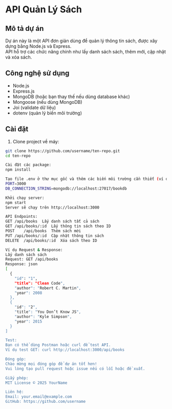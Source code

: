 # API Quản Lý Sách

## Mô tả dự án
Dự án này là một API đơn giản dùng để quản lý thông tin sách, được xây dựng bằng Node.js và Express.  
API hỗ trợ các chức năng chính như lấy danh sách sách, thêm mới, cập nhật và xóa sách.

## Công nghệ sử dụng
- Node.js
- Express.js
- MongoDB (hoặc bạn thay thế nếu dùng database khác)
- Mongoose (nếu dùng MongoDB)
- Joi (validate dữ liệu)
- dotenv (quản lý biến môi trường)

## Cài đặt
1. Clone project về máy:

```bash
git clone https://github.com/username/ten-repo.git
cd ten-repo

Cài đặt các package:
npm install

Tạo file .env ở thư mục gốc và thêm các biến môi trường cần thiết (ví dụ):
PORT=3000
DB_CONNECTION_STRING=mongodb://localhost:27017/bookdb

Khởi chạy server:
npm start
Server sẽ chạy trên http://localhost:3000

API Endpoints:
GET	/api/books	Lấy danh sách tất cả sách
GET	/api/books/:id	Lấy thông tin sách theo ID
POST	/api/books	Thêm sách mới
PUT	/api/books/:id	Cập nhật thông tin sách
DELETE	/api/books/:id	Xóa sách theo ID

Ví dụ Request & Response:
Lấy danh sách sách
Request: GET /api/books
Response: json
[
  {
    "id": "1",
    "title": "Clean Code",
    "author": "Robert C. Martin",
    "year": 2008
  },
  {
    "id": "2",
    "title": "You Don’t Know JS",
    "author": "Kyle Simpson",
    "year": 2015
  }
]

Test:
Bạn có thể dùng Postman hoặc curl để test API.
Ví dụ test GET: curl http://localhost:3000/api/books

Đóng góp:
Chào mừng mọi đóng góp để dự án tốt hơn!
Vui lòng tạo pull request hoặc issue nếu có lỗi hoặc đề xuất.

Giấy phép:
MIT License © 2025 YourName

Liên hệ:
Email: your.email@example.com
GitHub: https://github.com/username